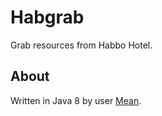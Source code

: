 # Habgrab
Grab resources from Habbo Hotel.

## About
Written in Java 8 by user <a href="#">Mean</a>.
